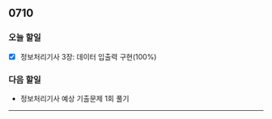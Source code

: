 ## 0710

### **오늘 할일**

- [X] 정보처리기사 3장: 데이터 입출력 구현(100%)


### **다음 할일**

- 정보처리기사 예상 기출문제 1회 풀기
------

